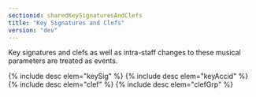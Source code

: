 ```yaml
---
sectionid: sharedKeySignaturesAndClefs
title: "Key Signatures and Clefs"
version: "dev"
---
```


Key signatures and clefs as well as intra-staff changes to these musical parameters are treated as events.

  
{% include desc elem="keySig" %} 
{% include desc elem="keyAccid" %} 
{% include desc elem="clef" %} 
{% include desc elem="clefGrp" %} 
 
